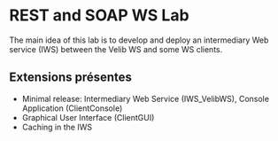 # REST and SOAP WS Lab
The main idea of this lab is to develop and deploy an intermediary Web service (IWS) between the Velib WS and some WS clients.

## Extensions présentes
* Minimal release: Intermediary Web Service (IWS_VelibWS), Console Application (ClientConsole)
* Graphical User Interface (ClientGUI)
* Caching in the IWS
